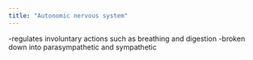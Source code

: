 ```yaml
---
title: "Autonomic nervous system"
---
```

-regulates involuntary actions such as breathing and digestion
-broken down into parasympathetic and sympathetic

